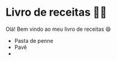 # Livro de receitas :man_cook:

Olá! Bem vindo ao meu livro de receitas :smile:

- Pasta de penne
- Pavê
- 